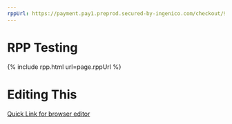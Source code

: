 ```yaml
---
rppUrl: https://payment.pay1.preprod.secured-by-ingenico.com/checkout/9960-917717a8e9b9414fa356a122bc0cbe37:061af1bf-4a29-71ff-81a9-b277b2e978c3:30020db0bbbe43c1bc6ba30818fa2586
---
```


# RPP Testing

{% include rpp.html url=page.rppUrl %}

# Editing This

[Quick Link for browser editor](https://github.com/Xufuja/xufuja.github.io/edit/master/index.md)


